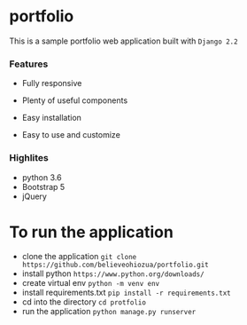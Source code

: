 # portfolio

This is a sample portfolio web application built with `Django 2.2`

### Features
- Fully responsive

- Plenty of useful components

- Easy installation

- Easy to use and customize

### Highlites 
- python 3.6
- Bootstrap 5
- jQuery


# To run the application
- clone the application `git clone https://github.com/believeohiozua/portfolio.git`
- install python `https://www.python.org/downloads/`
- create virtual env `python -m venv env`
- install requirements.txt `pip install -r requirements.txt`
- cd into the directory `cd protfolio`
- run the application `python manage.py runserver`

